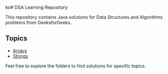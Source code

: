 ko# DSA Learning Repository

This repository contains Java solutions for Data Structures and Algorithms problems from GeeksforGeeks.

## Topics
- [Arrays](arrays)
- [Strings](string)

Feel free to explore the folders to find solutions for specific topics.
